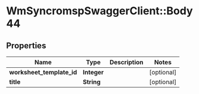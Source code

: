 # WmSyncromspSwaggerClient::Body44

## Properties
Name | Type | Description | Notes
------------ | ------------- | ------------- | -------------
**worksheet_template_id** | **Integer** |  | [optional] 
**title** | **String** |  | [optional] 

